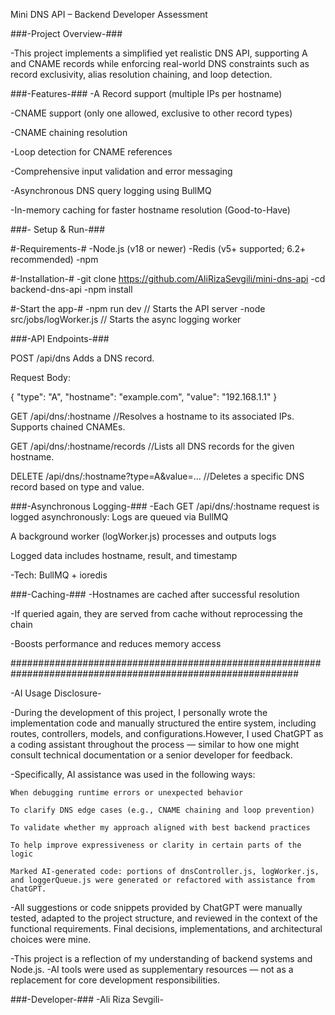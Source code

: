 Mini DNS API – Backend Developer Assessment

###-Project Overview-###

 -This project implements a simplified yet realistic DNS API, supporting A and CNAME records while enforcing real-world DNS constraints such as record exclusivity, alias resolution chaining, and loop detection.

###-Features-###
 -A Record support (multiple IPs per hostname)

 -CNAME support (only one allowed, exclusive to other record types)

 -CNAME chaining resolution

 -Loop detection for CNAME references

 -Comprehensive input validation and error messaging

 -Asynchronous DNS query logging using BullMQ

 -In-memory caching for faster hostname resolution (Good-to-Have)

###- Setup & Run-###

 #-Requirements-#
  -Node.js (v18 or newer)
  -Redis (v5+ supported; 6.2+ recommended)
  -npm

 #-Installation-#
  -git clone <https://github.com/AliRizaSevgili/mini-dns-api>
  -cd backend-dns-api
  -npm install
 
 #-Start the app-#
  -npm run dev     // Starts the API server
  -node src/jobs/logWorker.js   // Starts the async  logging worker


###-API Endpoints-###

  POST /api/dns 
  Adds a DNS record.

  Request Body:

 { "type": "A", "hostname": "example.com", "value": "192.168.1.1" }

  GET /api/dns/:hostname  //Resolves a hostname to its associated IPs. Supports chained CNAMEs.

  GET /api/dns/:hostname/records  //Lists all DNS records for the given hostname.

  DELETE /api/dns/:hostname?type=A&value=...   //Deletes a specific DNS record based on type and value.



###-Asynchronous Logging-###
 -Each GET /api/dns/:hostname request is logged asynchronously:
 Logs are queued via BullMQ
 
 A background worker (logWorker.js) processes and outputs logs
 
 Logged data includes hostname, result, and timestamp
 
 -Tech: BullMQ + ioredis


###-Caching-###
 -Hostnames are cached after successful resolution

 -If queried again, they are served from cache without reprocessing the chain

 -Boosts performance and reduces memory access


############################################################################################################
  
-AI Usage Disclosure-

-During the development of this project, I personally wrote the implementation code and manually structured the entire system, including routes, controllers, models, and configurations.However, I used ChatGPT as a coding assistant throughout the process — similar to how one might consult technical documentation or a senior developer for feedback.


-Specifically, AI assistance was used in the following ways:

    When debugging runtime errors or unexpected behavior

    To clarify DNS edge cases (e.g., CNAME chaining and loop prevention)

    To validate whether my approach aligned with best backend practices

    To help improve expressiveness or clarity in certain parts of the logic
    
    Marked AI-generated code: portions of dnsController.js, logWorker.js, and loggerQueue.js were generated or refactored with assistance from ChatGPT.


-All suggestions or code snippets provided by ChatGPT were manually tested, adapted to the project structure, and reviewed in the context of the functional requirements.
Final decisions, implementations, and architectural choices were mine.

-This project is a reflection of my understanding of backend systems and Node.js.
-AI tools were used as supplementary resources — not as a replacement for core development responsibilities.





###-Developer-###
 -Ali Riza Sevgili-
